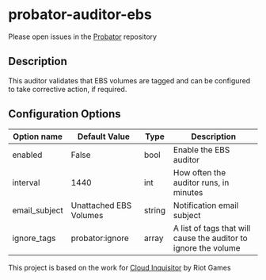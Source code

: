 # probator-auditor-ebs

Please open issues in the [Probator](https://gitlab.com/probator/probator/issues/new?labels=auditor-ebs) repository

## Description

This auditor validates that EBS volumes are tagged and can be configured to take corrective action, if required.

## Configuration Options

| Option name       | Default Value             | Type      | Description                                                       |
|-------------------|---------------------------|-----------|-------------------------------------------------------------------|
| enabled           | False                     | bool      | Enable the EBS auditor                                            |
| interval          | 1440                      | int       | How often the auditor runs, in minutes                            |
| email\_subject    | Unattached EBS Volumes    | string    | Notification email subject                                        |
| ignore\_tags      | probator:ignore           | array     | A list of tags that will cause the auditor to ignore the volume   |

This project is based on the work for [Cloud Inquisitor](https://github.com/RiotGames/cloud-inquisitor) by Riot Games
